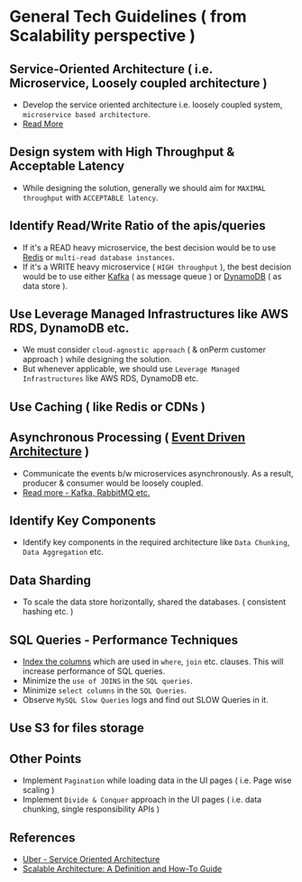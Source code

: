 
# General Tech Guidelines ( from Scalability perspective )

## Service-Oriented Architecture ( i.e. Microservice, Loosely coupled architecture )
- Develop the service oriented architecture i.e. loosely coupled system, `microservice based architecture`.
- [Read More](MicroServicesArchitecture)

## Design system with High Throughput & Acceptable Latency
- While designing the solution, generally we should aim for `MAXIMAL throughput` with `ACCEPTABLE latency`.

## Identify Read/Write Ratio of the apis/queries
- If it's a READ heavy microservice, the best decision would be to use [Redis](Redis) or `multi-read database instances`.
- If it's a WRITE heavy microservice ( `HIGH throughput` ), the best decision would be to use either [Kafka](MessageBrokers) ( as message queue ) or [DynamoDB](AWS/DatabaseServices/DynamoDB.md) ( as data store ).

## Use Leverage Managed Infrastructures like AWS RDS, DynamoDB etc.
- We must consider `cloud-agnostic approach` ( & onPerm customer approach ) while designing the solution.
- But whenever applicable, we should use `Leverage Managed Infrastructures` like AWS RDS, DynamoDB etc.

## Use Caching ( like Redis or CDNs )

## Asynchronous Processing ( [Event Driven Architecture](SystemGlossaries.md) )
- Communicate the events b/w microservices asynchronously. As a result, producer & consumer would be loosely coupled.
- [Read more - Kafka, RabbitMQ etc.](../DesignComponents/MessageBrokers)

## Identify Key Components
- Identify key components in the required architecture like `Data Chunking`, `Data Aggregation` etc.

## Data Sharding
- To scale the data store horizontally, shared the databases. ( consistent hashing etc. )

## SQL Queries - Performance Techniques
- [Index the columns](https://www.geeksforgeeks.org/indexing-in-databases-set-1/) which are used in `where`, `join` etc. clauses. This will increase performance of SQL queries.
- Minimize the `use of JOINS` in the `SQL queries`.
- Minimize `select columns` in the `SQL Queries`.
- Observe `MySQL Slow Queries` logs and find out SLOW Queries in it.

## Use S3 for files storage

## Other Points
- Implement `Pagination` while loading data in the UI pages ( i.e. Page wise scaling )
- Implement `Divide & Conquer` approach in the UI pages ( i.e. data chunking, single responsibility APIs )

## References
- [Uber - Service Oriented Architecture](https://eng.uber.com/service-oriented-architecture/)
- [Scalable Architecture: A Definition and How-To Guide](https://www.sentinelone.com/blog/scalable-architecture/)
